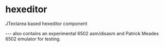hexeditor
=========

JTextarea based hexeditor component

--- also contains an experimental 6502 asm/disasm and 
Patrick Meades 6502 emulator for testing.


